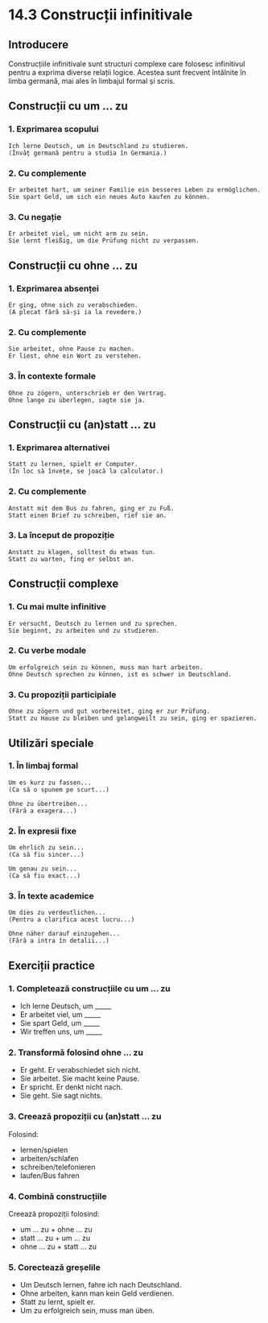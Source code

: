 # 14.3 Construcții infinitivale

## Introducere
Construcțiile infinitivale sunt structuri complexe care folosesc infinitivul pentru a exprima diverse relații logice. Acestea sunt frecvent întâlnite în limba germană, mai ales în limbajul formal și scris.

## Construcții cu um ... zu

### 1. Exprimarea scopului
```
Ich lerne Deutsch, um in Deutschland zu studieren.
(Învăț germană pentru a studia în Germania.)
```

### 2. Cu complemente
```
Er arbeitet hart, um seiner Familie ein besseres Leben zu ermöglichen.
Sie spart Geld, um sich ein neues Auto kaufen zu können.
```

### 3. Cu negație
```
Er arbeitet viel, um nicht arm zu sein.
Sie lernt fleißig, um die Prüfung nicht zu verpassen.
```

## Construcții cu ohne ... zu

### 1. Exprimarea absenței
```
Er ging, ohne sich zu verabschieden.
(A plecat fără să-și ia la revedere.)
```

### 2. Cu complemente
```
Sie arbeitet, ohne Pause zu machen.
Er liest, ohne ein Wort zu verstehen.
```

### 3. În contexte formale
```
Ohne zu zögern, unterschrieb er den Vertrag.
Ohne lange zu überlegen, sagte sie ja.
```

## Construcții cu (an)statt ... zu

### 1. Exprimarea alternativei
```
Statt zu lernen, spielt er Computer.
(În loc să învețe, se joacă la calculator.)
```

### 2. Cu complemente
```
Anstatt mit dem Bus zu fahren, ging er zu Fuß.
Statt einen Brief zu schreiben, rief sie an.
```

### 3. La început de propoziție
```
Anstatt zu klagen, solltest du etwas tun.
Statt zu warten, fing er selbst an.
```

## Construcții complexe

### 1. Cu mai multe infinitive
```
Er versucht, Deutsch zu lernen und zu sprechen.
Sie beginnt, zu arbeiten und zu studieren.
```

### 2. Cu verbe modale
```
Um erfolgreich sein zu können, muss man hart arbeiten.
Ohne Deutsch sprechen zu können, ist es schwer in Deutschland.
```

### 3. Cu propoziții participiale
```
Ohne zu zögern und gut vorbereitet, ging er zur Prüfung.
Statt zu Hause zu bleiben und gelangweilt zu sein, ging er spazieren.
```

## Utilizări speciale

### 1. În limbaj formal
```
Um es kurz zu fassen...
(Ca să o spunem pe scurt...)

Ohne zu übertreiben...
(Fără a exagera...)
```

### 2. În expresii fixe
```
Um ehrlich zu sein...
(Ca să fiu sincer...)

Um genau zu sein...
(Ca să fiu exact...)
```

### 3. În texte academice
```
Um dies zu verdeutlichen...
(Pentru a clarifica acest lucru...)

Ohne näher darauf einzugehen...
(Fără a intra în detalii...)
```

## Exerciții practice

### 1. Completează construcțiile cu um ... zu
- Ich lerne Deutsch, um _____
- Er arbeitet viel, um _____
- Sie spart Geld, um _____
- Wir treffen uns, um _____

### 2. Transformă folosind ohne ... zu
- Er geht. Er verabschiedet sich nicht.
- Sie arbeitet. Sie macht keine Pause.
- Er spricht. Er denkt nicht nach.
- Sie geht. Sie sagt nichts.

### 3. Creează propoziții cu (an)statt ... zu
Folosind:
- lernen/spielen
- arbeiten/schlafen
- schreiben/telefonieren
- laufen/Bus fahren

### 4. Combină construcțiile
Creează propoziții folosind:
- um ... zu + ohne ... zu
- statt ... zu + um ... zu
- ohne ... zu + statt ... zu

### 5. Corectează greșelile
- Um Deutsch lernen, fahre ich nach Deutschland.
- Ohne arbeiten, kann man kein Geld verdienen.
- Statt zu lernt, spielt er.
- Um zu erfolgreich sein, muss man üben.
